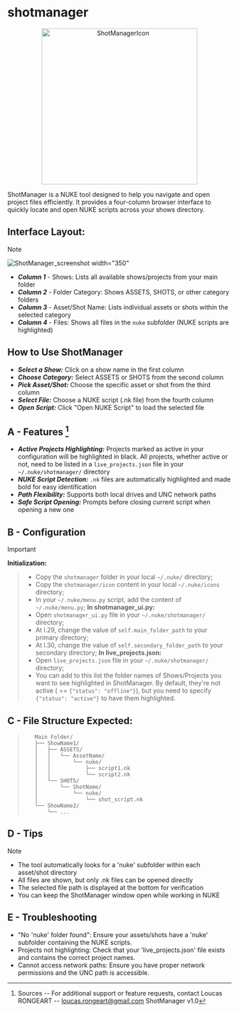 # shotmanager 
<p align="center">
  <img src="main/icon/shotManager.png" width="350" title="ShotManagerIcon">
</p>
ShotManager is a NUKE tool designed to help you navigate and open project files efficiently. It provides a four-column browser interface to quickly locate and open NUKE scripts across your shows directory.


## Interface Layout:
> [!NOTE]
> ![ShotManager_screenshot width="350"](https://github.com/user-attachments/assets/ae7ab203-5d8f-41ef-bd35-7beaebfd17bc)
> - **_Column 1_** - Shows: Lists all available shows/projects from your main folder
> - **_Column 2_** - Folder Category: Shows ASSETS, SHOTS, or other category folders 
> - **_Column 3_** - Asset/Shot Name: Lists individual assets or shots within the selected category 
> - **_Column 4_** - Files: Shows all files in the `nuke` subfolder (NUKE scripts are highlighted)

## How to Use ShotManager
- **_Select a Show:_** Click on a show name in the first column 
- **_Choose Category:_** Select ASSETS or SHOTS from the second column 
- _**Pick Asset/Shot:**_ Choose the specific asset or shot from the third column 
- **_Select File:_** Choose a NUKE script (.nk file) from the fourth column 
- **_Open Script:_** Click "Open NUKE Script" to load the selected file 

## A - Features [^1]
- **_Active Projects Highlighting:_** Projects marked as active in your configuration will be highlighted in black. All projects, whether active or not, need to be listed in a `live_projects.json` file in your `~/.nuke/shotmanager/` directory 
- **_NUKE Script Detection:_** `.nk` files are automatically highlighted and made bold for easy identification 
- **_Path Flexibility:_** Supports both local drives and UNC network paths 
- **_Safe Script Opening:_** Prompts before closing current script when opening a new one 


## B - Configuration
> [!IMPORTANT]
> **Initialization:**
>> - Copy the `shotmanager` folder in your local `~/.nuke/` directory;
>> - Copy the `shotmanager/icon` content in your local `~/.nuke/icons` directory;
>> - In your `~/.nuke/menu.py` script, add the content of `~/.nuke/menu.py`;
> **In shotmanager_ui.py:**
>> - Open `shotmanager_ui.py` file in your `~/.nuke/shotmanager/` directory;
>> - At l.29, change the value of `self.main_folder_path` to your primary directory;
>> - At l.30, change the value of `self.secondary_folder_path` to your secondary directory;
> **In live_projects.json:** 
>> - Open `live_projects.json` file in your `~/.nuke/shotmanager/` directory;
>> - You can add to this list the folder names of Shows/Projects you want to see highlighted in ShotManager. By default, they're not active ( == `{"status": "offline"}`), but you need to specify `{"status": "active"}` to have them highlighted.
 

## C - File Structure Expected:
>        Main Folder/
>        ├── ShowName1/
>        │   ├── ASSETS/
>        │   │   └── AssetName/
>        │   │       └── nuke/
>        │   │           ├── script1.nk
>        │   │           └── script2.nk
>        │   └── SHOTS/
>        │       └── ShotName/
>        │           └── nuke/
>        │               └── shot_script.nk
>        └── ShowName2/
>            └── ...

         
## D - Tips
> [!NOTE]
> - The tool automatically looks for a 'nuke' subfolder within each asset/shot directory 
> - All files are shown, but only .nk files can be opened directly 
> - The selected file path is displayed at the bottom for verification 
> - You can keep the ShotManager window open while working in NUKE 

## E - Troubleshooting 
- "No 'nuke' folder found": Ensure your assets/shots have a 'nuke' subfolder containing the NUKE scripts. 
- Projects not highlighting: Check that your 'live_projects.json' file exists and contains the correct project names. 
- Cannot access network paths: Ensure you have proper network permissions and the UNC path is accessible. 

[^1]: Sources
-- For additional support or feature requests, contact Loucas RONGEART -- loucas.rongeart@gmail.com 
ShotManager v1.0 
